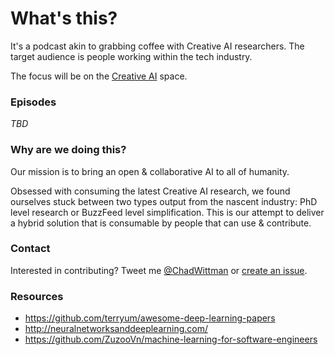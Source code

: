 # What's this?
It's a podcast akin to grabbing coffee with Creative AI researchers. The target audience is people working within the tech industry.  

The focus will be on the [Creative AI](http://www.creativeai.net/) space. 

### Episodes

*TBD*

### Why are we doing this?
Our mission is to bring an open &amp; collaborative AI to all of humanity. 

Obsessed with consuming the latest Creative AI research, we found ourselves stuck between two types output from the nascent industry: PhD level research or BuzzFeed level simplification. This is our attempt to deliver a hybrid solution that is consumable by people that can use &amp; contribute. 

### Contact
Interested in contributing? Tweet me [@ChadWittman](https://twitter.com/chadwittman) or [create an issue](https://github.com/chadwittman/ai-guild/issues/new). 

### Resources

* <https://github.com/terryum/awesome-deep-learning-papers>
* <http://neuralnetworksanddeeplearning.com/>
* <https://github.com/ZuzooVn/machine-learning-for-software-engineers>